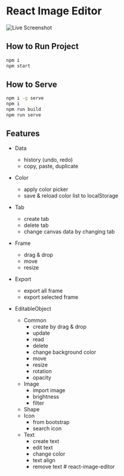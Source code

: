 # React Image Editor

![Live Screenshot](https://github.com/swimmingkiim/react-image-editor/blob/main/screenshots/screenshot-1.png?raw=true)

## How to Run Project

```bash
npm i
npm start
```

## How to Serve

```bash
npm i -g serve
npm i
npm run build
npm run serve
```

## Features

- Data

  - history (undo, redo)
  - copy, paste, duplicate

- Color

  - apply color picker
  - save & reload color list to localStorage

- Tab

  - create tab
  - delete tab
  - change canvas data by changing tab

- Frame

  - drag & drop
  - move
  - resize

- Export

  - export all frame
  - export selected frame

- EditableObject
  - Common
    - create by drag & drop
    - update
    - read
    - delete
    - change background color
    - move
    - resize
    - rotation
    - opacity
  - Image
    - import image
    - brightness
    - filter
  - Shape
  - Icon
    - from bootstrap
    - search icon
  - Text
    - create text
    - edit text
    - change color
    - text align
    - remove text
#   r e a c t - i m a g e - e d i t o r  
 